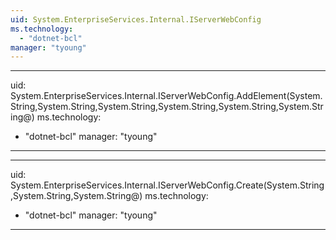 ```yaml
---
uid: System.EnterpriseServices.Internal.IServerWebConfig
ms.technology: 
  - "dotnet-bcl"
manager: "tyoung"
---
```


---
uid: System.EnterpriseServices.Internal.IServerWebConfig.AddElement(System.String,System.String,System.String,System.String,System.String,System.String@)
ms.technology: 
  - "dotnet-bcl"
manager: "tyoung"
---

---
uid: System.EnterpriseServices.Internal.IServerWebConfig.Create(System.String,System.String,System.String@)
ms.technology: 
  - "dotnet-bcl"
manager: "tyoung"
---
